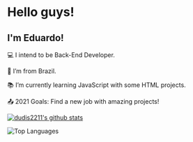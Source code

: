 # Hello guys! 

## I'm Eduardo!

:computer: I intend to be Back-End Developer.

:house_with_garden: I’m from Brazil.

:books: I’m currently learning JavaScript with some HTML projects.

:outbox_tray: 2021 Goals: Find a new job with amazing projects!

[![dudis2211's github stats](https://github-readme-stats.vercel.app/api?username=dudis2211&show_icons=true&theme=midnight-purple)](https://github.com/dudis2211/github-readme-stats)

![Top Languages](https://github-readme-stats.vercel.app/api/top-langs/?username=dudis2211&theme=midnight-purple)
